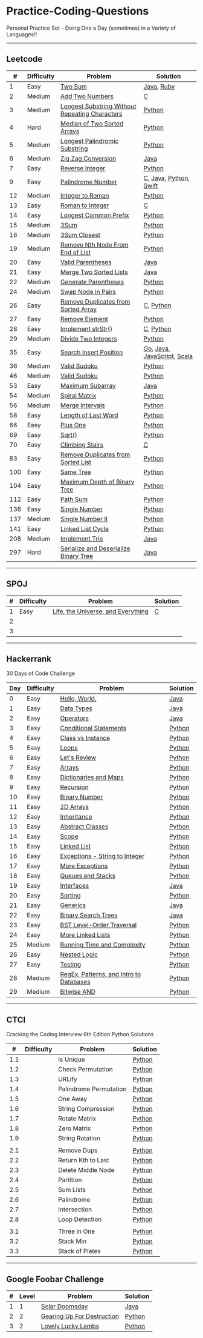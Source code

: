 # Practice-Coding-Questions
Personal Practice Set - Doing One a Day (sometimes) in a Variety of Languages!!

---

## Leetcode

|  # | Difficulty | Problem                                                                                      | Solution                                                         |
| -- | ---------- | -------------------------------------------------------------------------------------------- | ---------------------------------------------------------------- |
| 1  | Easy       | [Two Sum](leetcode/1-Easy-Two-Sum/problem.md)                                                | [Java](leetcode/1-Easy-Two-Sum/answer.java), [Ruby](leetcode/1-Easy-Two-Sum/answer.rb)|
| 2  | Medium     | [Add Two Numbers](leetcode/2-Medium-Add-Two-Numbers/problem.md)                              | [C](leetcode/2-Medium-Add-Two-Numbers/answer.c)                  |
| 3  | Medium     | [Longest Substring Without Repeating Characters](leetcode/3-Medium-Longest-Substring-Without-Repeating-Characters/problem.md) | [Python](leetcode/3-Medium-Longest-Substring-Without-Repeating-Characters/answer.py) |
| 4  | Hard       | [Median of Two Sorted Arrays](leetcode/4-Hard-Median-Of-Two-Sorted-Arrays/problem.md)        | [Python](leetcode/4-Hard-Median-Of-Two-Sorted-Arrays/answer.py)  |
| 5  | Medium     | [Longest Palindromic Substring](leetcode/5-Medium-Longest-Palindromic-Substring/problem.md)  | [Python](leetcode/5-Medium-Longest-Palindromic-Substring/answer.py) |
| 6  | Medium     | [Zig Zag Conversion](leetcode/6-Medium-Zig-Zag-Conversion/problem.md)                        | [Java](leetcode/6-Medium-Zig-Zag-Conversion/answer.java)         |
| 7  | Easy       | [Reverse Integer](leetcode/7-Easy-Reverse-Integer/problem.md)                                | [Python](leetcode/7-Easy-Reverse-Integer/answer.py)              |
| 9  | Easy       | [Palindrome Number](leetcode/9-Easy-Palindrome-Number/problem.md)                            | [C](leetcode/9-Easy-Palindrome-Number/answer.c), [Java](leetcode/9-Easy-Palindrome-Number/answer.java), [Python](leetcode/9-Easy-Palindrome-Number/answer.py), [Swift](leetcode/9-Easy-Palindrome-Number/answer.swift) |
| 12 | Medium     | [Integer to Roman](leetcode/12-Medium-Integer-To-Roman/problem.md)                           | [Python](leetcode/12-Medium-Integer-To-Roman/answer.py)          |
| 13 | Easy       | [Roman to Integer](leetcode/13-Easy-Roman-To-Integer/problem.md)                             | [C](leetcode/13-Easy-Roman-To-Integer/answer.c)                  |
| 14 | Easy       | [Longest Common Prefix](leetcode/14-Easy-Longest-Common-Prefix/problem.md)                   | [Python](leetcode/14-Easy-Longest-Common-Prefix/answer.py)       |
| 15 | Medium     | [3Sum](leetcode/15-Medium-3Sum/problem.md)                                                   | [Python](leetcode/15-Medium-3Sum/answer.py)                      |
| 16 | Medium     | [3Sum Closest](leetcode/16-Medium-3Sum-Closest/problem.md)                                   | [Python](leetcode/16-Medium-3Sum-Closest/answer.py)              |
| 19 | Medium     | [Remove Nth Node From End of List](leetcode/19-Medium-Remove-Nth-Node-From-End-Of-List/problem.md) | [Python](leetcode/19-Medium-Remove-Nth-Node-From-End-Of-List/answer.py) |
| 20 | Easy       | [Valid Parentheses](leetcode/20-Easy-Valid-Parentheses/problem.md)                           | [Java](leetcode/20-Easy-Valid-Parentheses/answer.java)           |
| 21 | Easy       | [Merge Two Sorted Lists](leetcode/21-Easy-Merge-Two-Sorted-Lists/problem.md)                 | [Java](leetcode/21-Easy-Merge-Two-Sorted-Lists/answer.java)      |
| 22 | Medium     | [Generate Parentheses](leetcode/22-Medium-Generate-Parentheses/problem.md)                   | [Python](leetcode/22-Medium-Generate-Parentheses/answer.py)      |
| 24 | Medium     | [Swap Node in Pairs](leetcode/24-Medium-Swap-Nodes-In-Pairs/problem.md)                      | [Python](leetcode/24-Medium-Swap-Nodes-In-Pairs/answer.py)       |
| 26 | Easy       | [Remove Duplicates from Sorted Array](leetcode/26-Easy-Remove-Duplicates-From-Sorted-Array/problem.md) | [C](leetcode/26-Easy-Remove-Duplicates-From-Sorted-Array/answer.c), [Python](leetcode/26-Easy-Remove-Duplicates-From-Sorted-Array/answer.py) |
| 27 | Easy       | [Remove Element](leetcode/27-Easy-Remove-Element/problem.md)                                 | [Python](leetcode/27-Easy-Remove-Element/answer.py)              |
| 28 | Easy       | [Implement strStr()](leetcode/28-Easy-Implement-strStr/problem.md)                           | [C](leetcode/28-Easy-Implement-strStr/answer.c), [Python](leetcode/28-Easy-Implement-strStr/answer.py) |
| 29 | Medium     | [Divide Two Integers](leetcode/29-Medium-Divide-Two-Integers/problem.md)                     | [Python](leetcode/29-Medium-Divide-Two-Integers/answer.py)       |
| 35 | Easy       | [Search Insert Position](leetcode/35-Easy-Search-Insert-Position/problem.md)                 | [Go](leetcode/35-Easy-Search-Insert-Position/answer.go), [Java](leetcode/35-Easy-Search-Insert-Position/answer.java), [JavaScript](leetcode/35-Easy-Search-Insert-Position/answer.js), [Scala](leetcode/35-Easy-Search-Insert-Position/answer.scala) |
| 36 | Medium     | [Valid Sudoku](leetcode/36-Medium-Valid-Sudoku/problem.md)                                   | [Python](leetcode/36-Medium-Valid-Sudoku/answer.py)              |
| 46 | Medium     | [Valid Sudoku](leetcode/46-Medium-Permutations/problem.md)                                   | [Python](leetcode/46-Medium-Permutations/answer.py)              |
| 53 | Easy       | [Maximum Subarray](leetcode/53-Easy-Maximum-Subarray/problem.md)                             | [Java](leetcode/53-Easy-Maximum-Subarray/answer.java)            |
| 54 | Medium     | [Spiral Matrix](leetcode/54-Medium-Spiral-Matrix/problem.md)                                 | [Python](leetcode/54-Medium-Spiral-Matrix/answer.py)             |
| 56 | Medium     | [Merge Intervals](leetcode/56-Medium-Merge-Intervals/problem.md)                             | [Python](leetcode/56-Medium-Merge-Intervals/answer.py)           |
| 58 | Easy       | [Length of Last Word](leetcode/58-Easy-Length-Of-Last-Word/problem.md)                       | [Python](leetcode/58-Easy-Length-Of-Last-Word/answer.py)         |
| 66 | Easy       | [Plus One](leetcode/66-Easy-Plus-One/problem.md)                                             | [Python](leetcode/66-Easy-Plus-One/answer.py)                    |
| 69 | Easy       | [Sqrt()](leetcode/69-Easy-Sqrt/problem.md)                                                   | [Python](leetcode/69-Easy-Sqrt/answer.py)                        |
| 70 | Easy       | [Climbing Stairs](leetcode/70-Easy-Climbing-Stairs/problem.md)                               | [C](leetcode/70-Easy-Climbing-Stairs/answer.c)                   |
| 83 | Easy       | [Remove Duplicates from Sorted List](leetcode/83-Easy-Remove-Duplicates-From-Sorted-List/problem.md) | [Python](leetcode/83-Easy-Remove-Duplicates-From-Sorted-List/answer.py)|
| 100| Easy       | [Same Tree](leetcode/100-Easy-Same-Tree/problem.md)                                          | [Python](leetcode/100-Easy-Same-Tree/answer.py)                  |
| 104| Easy       | [Maximum Depth of Binary Tree](leetcode/104-Easy-Maximum-Depth-Of-Binary-Tree/problem.md)    | [Python](leetcode/104-Easy-Maximum-Depth-Of-Binary-Tree/answer.py)|
| 112| Easy       | [Path Sum](leetcode/112-Easy-Path-Sum/problem.md)                                            | [Python](leetcode/112-Easy-Path-Sum/answer.py)                   |
| 136| Easy       | [Single Number](leetcode/136-Easy-Single-Number/problem.md)                                  | [Python](leetcode/136-Easy-Single-Number/answer.py)              |
| 137| Medium     | [Single Number II](leetcode/137-Medium-Single-Number-II/problem.md)                          | [Python](leetcode/137-Medium-Single-Number-II/answer.py)         |
| 141| Easy       | [Linked List Cycle](leetcode/141-Easy-Linked-List-Cycle/problem.md)                          | [Python](leetcode/141-Easy-Linked-List-Cycle/answer.py)          |
| 208| Medium     | [Implement Trie](leetcode/208-Medium-Implement-Trie/problem.md)                              | [Java](leetcode/208-Medium-Implement-Trie/answer.java)           |
| 297| Hard       | [Serialize and Deserialize Binary Tree](leetcode/297-Hard-Serialize-And-Deserialize-Binary-Tree/problem.md) | [Java](leetcode/297-Hard-Serialize-And-Deserialize-Binary-Tree/answer.java) |

---

## SPOJ

|  # | Difficulty | Problem                                                                                      | Solution                                                        |
| -- | ---------- | -------------------------------------------------------------------------------------------- | --------------------------------------------------------------- |
| 1  | Easy       | [Life, the Universe, and Everything](SPOJ/1-Life-Universe-Everything/problem.md)             | [C](SPOJ/1-Life-Universe-Everything/answer.c)                   |
| 2  |            |                                                                                              |                                                                 |
| 3  |            |                                                                                              |                                                                 |

---

## Hackerrank

30 Days of Code Challenge

| Day| Difficulty | Problem                                                                                      | Solution                                                        |
| -- | ---------- | -------------------------------------------------------------------------------------------- | --------------------------------------------------------------- |
| 0  | Easy       | [Hello, World.](https://www.hackerrank.com/challenges/30-hello-world)                        | [Java](hackerrank/30-days-of-code/day-0.java)                   |
| 1  | Easy       | [Data Types](https://www.hackerrank.com/challenges/30-data-types)                            | [Java](hackerrank/30-days-of-code/day-1.java)                   |
| 2  | Easy       | [Operators](https://www.hackerrank.com/challenges/30-operators)                              | [Java](hackerrank/30-days-of-code/day-2.java)                   |
| 3  | Easy       | [Conditional Statements](https://www.hackerrank.com/challenges/30-conditional-statements)    | [Python](hackerrank/30-days-of-code/day-3.py)                   |
| 4  | Easy       | [Class vs Instance](https://www.hackerrank.com/challenges/30-class-vs-instance)    	         | [Python](hackerrank/30-days-of-code/day-4.py)                   |
| 5  | Easy       | [Loops](https://www.hackerrank.com/challenges/30-loops)                                      | [Python](hackerrank/30-days-of-code/day-5.py)                   |
| 6  | Easy       | [Let's Review](https://www.hackerrank.com/challenges/30-review-loop)    	     	         | [Python](hackerrank/30-days-of-code/day-6.py)                   |
| 7  | Easy       | [Arrays](https://www.hackerrank.com/challenges/30-arrays)	    	   	     	             | [Python](hackerrank/30-days-of-code/day-7.py)                   |
| 8  | Easy       | [Dictionaries and Maps](https://www.hackerrank.com/challenges/30-dictionaries-and-maps)      | [Python](hackerrank/30-days-of-code/day-8.py)                   |
| 9  | Easy       | [Recursion](https://www.hackerrank.com/challenges/30-recursion)   				             | [Python](hackerrank/30-days-of-code/day-9.py)                   |
| 10 | Easy       | [Binary Number](https://www.hackerrank.com/challenges/30-binary-numbers)	        		 | [Python](hackerrank/30-days-of-code/day-10.py)                  |
| 11 | Easy       | [2D Arrays](https://www.hackerrank.com/challenges/30-2d-arrays)			                     | [Python](hackerrank/30-days-of-code/day-11.py)                  |
| 12 | Easy       | [Inheritance](https://www.hackerrank.com/challenges/30-inheritance)		  		             | [Python](hackerrank/30-days-of-code/day-12.py)                  |
| 13 | Easy       | [Abstract Classes](https://www.hackerrank.com/challenges/30-abstract-classes)  		         | [Python](hackerrank/30-days-of-code/day-13.py)                  |
| 14 | Easy       | [Scope](https://www.hackerrank.com/challenges/30-scope)	 				                     | [Python](hackerrank/30-days-of-code/day-14.py)                  |
| 15 | Easy       | [Linked List](https://www.hackerrank.com/challenges/30-linked-list)				             | [Python](hackerrank/30-days-of-code/day-15.py)                  |
| 16 | Easy       | [Exceptions - String to Integer](https://www.hackerrank.com/challenges/30-exceptions-string-to-integer) | [Python](hackerrank/30-days-of-code/day-16.py)       |
| 17 | Easy       | [More Exceptions](https://www.hackerrank.com/challenges/30-more-exceptions)                  | [Python](hackerrank/30-days-of-code/day-17.py)                  |
| 18 | Easy       | [Queues and Stacks](https://www.hackerrank.com/challenges/30-queues-stacks)    	             | [Python](hackerrank/30-days-of-code/day-18.py)                  |
| 19 | Easy       | [Interfaces](https://www.hackerrank.com/challenges/30-interfaces) 	                         | [Java](hackerrank/30-days-of-code/day-19.java)                  |
| 20 | Easy       | [Sorting](https://www.hackerrank.com/challenges/30-sorting)    	                             | [Python](hackerrank/30-days-of-code/day-20.py)                  |
| 21 | Easy       | [Generics](https://www.hackerrank.com/challenges/30-generics)	                             | [Java](hackerrank/30-days-of-code/day-21.java)                  |
| 22 | Easy       | [Binary Search Trees](https://www.hackerrank.com/challenges/30-binary-search-trees/)         | [Java](hackerrank/30-days-of-code/day-22.java)                  |
| 23 | Easy       | [BST Level-Order Traversal](https://www.hackerrank.com/challenges/30-binary-trees/)          | [Python](hackerrank/30-days-of-code/day-23.py)                  |
| 24 | Easy       | [More Linked Lists](https://www.hackerrank.com/challenges/30-linked-list-deletion/)          | [Python](hackerrank/30-days-of-code/day-24.py)                  |
| 25 | Medium     | [Running Time and Complexity](https://www.hackerrank.com/challenges/30-running-time-and-complexity/) | [Python](hackerrank/30-days-of-code/day-25.py)          |
| 26 | Easy       | [Nested Logic](https://www.hackerrank.com/challenges/30-nested-logic/)                       | [Python](hackerrank/30-days-of-code/day-26.py)                  |
| 27 | Easy       | [Testing](https://www.hackerrank.com/challenges/30-testing/)                                 | [Python](hackerrank/30-days-of-code/day-27.py)                  |
| 28 | Medium     | [RegEx, Patterns, and Intro to Databases](https://www.hackerrank.com/challenges/30-regex-patterns/) | [Python](hackerrank/30-days-of-code/day-28.py)           |
| 29 | Medium     | [Bitwise AND](https://www.hackerrank.com/challenges/30-bitwise-and/)                         | [Python](hackerrank/30-days-of-code/day-29.py)                  |


---

## CTCI

Cracking the Coding Interview 6th Edition Python Solutions

|  # | Difficulty | Problem                                                                                      | Solution                                                        |
| -- | ---------- | -------------------------------------------------------------------------------------------- | --------------------------------------------------------------- |
| 1.1|            | Is Unique                                                                                    | [Python](CTCI/Chapter1/1.1-Is_Unique.py)                        |
| 1.2|            | Check Permutation                                                                            | [Python](CTCI/Chapter1/1.2-Check_Permutation.py)                |
| 1.3|            | URLify                                                                                       | [Python](CTCI/Chapter1/1.3-URLify.py)                           |
| 1.4|            | Palindrome Permutation                                                                       | [Python](CTCI/Chapter1/1.4-Palindrome_Permutation.py)           |
| 1.5|            | One Away                                                                                     | [Python](CTCI/Chapter1/1.5-One_Away.py)                         |
| 1.6|            | String Compression                                                                           | [Python](CTCI/Chapter1/1.6-String_Compression.py)               |
| 1.7|            | Rotate Matrix                                                                                | [Python](CTCI/Chapter1/1.7-Rotate_Matrix.py)                    |
| 1.8|            | Zero Matrix                                                                                  | [Python](CTCI/Chapter1/1.8-Zero_Matrix.py)                      |
| 1.9|            | String Rotation                                                                              | [Python](CTCI/Chapter1/1.9-String_Rotation.py)                  |
|    |            |                                                                                              |                                                                 |
| 2.1|            | Remove Dups                                                                                  | [Python](CTCI/Chapter2/2.1-Remove_Dups.py)                      |
| 2.2|            | Return Kth to Last                                                                           | [Python](CTCI/Chapter2/2.2-Return_Kth_To_Last.py)               |
| 2.3|            | Delete Middle Node                                                                           | [Python](CTCI/Chapter2/2.3-Delete_Middle_Node.py)               |
| 2.4|            | Partition                                                                                    | [Python](CTCI/Chapter2/2.4-Partition.py)                        |
| 2.5|            | Sum Lists                                                                                    | [Python](CTCI/Chapter2/2.5-Sum_Lists.py)                        |
| 2.6|            | Palindrome                                                                                   | [Python](CTCI/Chapter2/2.6-Palindrome.py)                       |
| 2.7|            | Intersection                                                                                 | [Python](CTCI/Chapter2/2.7-Intersection.py)                     |
| 2.8|            | Loop Detection                                                                               | [Python](CTCI/Chapter2/2.8-Loop_Detection.py)                   |
|    |            |                                                                                              |                                                                 |
| 3.1|            | Three in One                                                                                 | [Python](CTCI/Chapter3/3.1-Three_In_One.py)                     |
| 3.2|            | Stack Min                                                                                    | [Python](CTCI/Chapter3/3.2-Stack_Min.py)                        |
| 3.3|            | Stack of Plates                                                                              | [Python](CTCI/Chapter3/3.3-Stack_Of_Plates.py)                  |

---

## Google Foobar Challenge

|  # | Level	  | Problem                                                                                      | Solution                                                        |
| -- | ---------- | -------------------------------------------------------------------------------------------- | --------------------------------------------------------------- |
| 1  | 1          | [Solar Doomsday](Google_Foobar/Solar_Doomsday/problem.md)                                    | [Java](Google_Foobar/Solar_Doomsday/answer.java)                |
| 2  | 2          | [Gearing Up For Destruction](Google_Foobar/Gearing_Up_For_Destruction/problem.md)            | [Python](Google_Foobar/Gearing_Up_For_Destruction/answer.py)    |
| 3  | 2          | [Lovely Lucky Lambs](Google_Foobar/Lovely_Lucky_Lambs/problem.md)                            | [Python](Google_Foobar/Lovely_Lucky_Lambs/answer.py)            |

